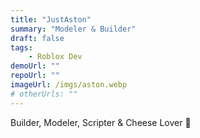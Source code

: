 ```yaml
---
title: "JustAston"
summary: "Modeler & Builder"
draft: false
tags:
    - Roblox Dev
demoUrl: ""
repoUrl: ""
imageUrl: /imgs/aston.webp
# otherUrls: ""
---
```


Builder, Modeler, Scripter & Cheese Lover 👀